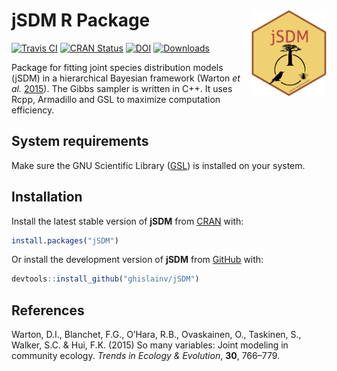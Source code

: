 
<!-- README.md is generated from README.Rmd. Please edit that file -->

# jSDM R Package <img src="man/figures/logo.png" align="right" alt="" width="120" />

[![Travis
CI](https://api.travis-ci.org/ghislainv/jSDM.svg?branch=master)](https://travis-ci.org/ghislainv/jSDM)
[![CRAN
Status](https://www.r-pkg.org/badges/version/jSDM)](https://cran.r-project.org/package=jSDM)
[![DOI](https://zenodo.org/badge/DOI/10.5281/zenodo.3253460.svg)](https://doi.org/10.5281/zenodo.3253460)
[![Downloads](https://cranlogs.r-pkg.org/badges/jSDM)](https://cran.r-project.org/package=jSDM)

Package for fitting joint species distribution models (jSDM) in a
hierarchical Bayesian framework (Warton *et al.*
[2015](#ref-Warton2015)). The Gibbs sampler is written in C++. It uses
Rcpp, Armadillo and GSL to maximize computation efficiency.

## System requirements

Make sure the GNU Scientific Library
([GSL](https://www.gnu.org/software/gsl/)) is installed on your system.

## Installation

Install the latest stable version of **jSDM** from
[CRAN](https://cran.r-project.org/) with:

``` r
install.packages("jSDM")
```

Or install the development version of **jSDM** from
[GitHub](https://github.com/ghislainv/jSDM) with:

``` r
devtools::install_github("ghislainv/jSDM")
```

## References

<div id="refs" class="references">

<div id="ref-Warton2015">

Warton, D.I., Blanchet, F.G., O’Hara, R.B., Ovaskainen, O., Taskinen,
S., Walker, S.C. & Hui, F.K. (2015) So many variables: Joint modeling in
community ecology. *Trends in Ecology & Evolution*, **30**, 766–779.

</div>

</div>
